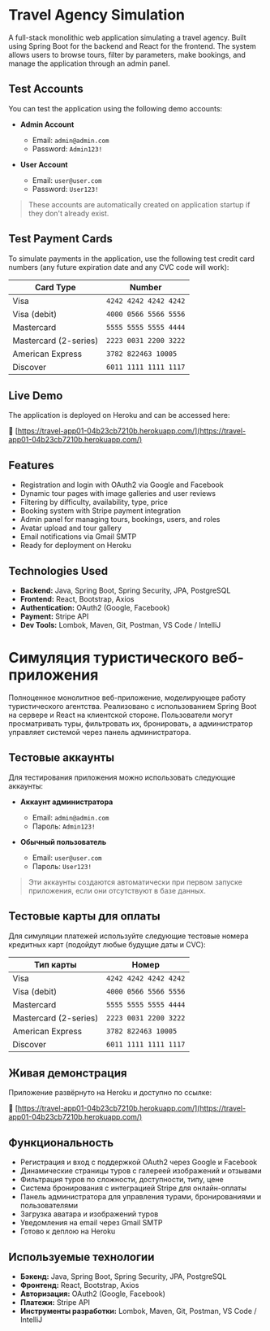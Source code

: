 # Travel Agency Simulation

A full-stack monolithic web application simulating a travel agency. Built using Spring Boot for the backend and React for the frontend. The system allows users to browse tours, filter by parameters, make bookings, and manage the application through an admin panel.



## Test Accounts

You can test the application using the following demo accounts:

- **Admin Account**
    - Email: `admin@admin.com`
    - Password: `Admin123!`

- **User Account**
    - Email: `user@user.com`
    - Password: `User123!`

> These accounts are automatically created on application startup if they don't already exist.


## Test Payment Cards

To simulate payments in the application, use the following test credit card numbers (any future expiration date and any CVC code will work):

| Card Type              | Number               |
|------------------------|----------------------|
| Visa                   | `4242 4242 4242 4242` |
| Visa (debit)           | `4000 0566 5566 5556` |
| Mastercard             | `5555 5555 5555 4444` |
| Mastercard (2-series)  | `2223 0031 2200 3222` |
| American Express       | `3782 822463 10005`   |
| Discover               | `6011 1111 1111 1117` |


## Live Demo

The application is deployed on Heroku and can be accessed here:

🔗 [https://travel-app01-04b23cb7210b.herokuapp.com/](https://travel-app01-04b23cb7210b.herokuapp.com/)



## Features

- Registration and login with OAuth2 via Google and Facebook
- Dynamic tour pages with image galleries and user reviews
- Filtering by difficulty, availability, type, price
- Booking system with Stripe payment integration
- Admin panel for managing tours, bookings, users, and roles
- Avatar upload and tour gallery
- Email notifications via Gmail SMTP
- Ready for deployment on Heroku

## Technologies Used

- **Backend:** Java, Spring Boot, Spring Security, JPA, PostgreSQL
- **Frontend:** React, Bootstrap, Axios
- **Authentication:** OAuth2 (Google, Facebook)
- **Payment:** Stripe API
- **Dev Tools:** Lombok, Maven, Git, Postman, VS Code / IntelliJ

# Симуляция туристического веб-приложения

Полноценное монолитное веб-приложение, моделирующее работу туристического агентства. Реализовано с использованием Spring Boot на сервере и React на клиентской стороне. Пользователи могут просматривать туры, фильтровать их, бронировать, а администратор управляет системой через панель администратора.

## Тестовые аккаунты

Для тестирования приложения можно использовать следующие аккаунты:

- **Аккаунт администратора**
    - Email: `admin@admin.com`
    - Пароль: `Admin123!`

- **Обычный пользователь**
    - Email: `user@user.com`
    - Пароль: `User123!`

> Эти аккаунты создаются автоматически при первом запуске приложения, если они отсутствуют в базе данных.

## Тестовые карты для оплаты

Для симуляции платежей используйте следующие тестовые номера кредитных карт (подойдут любые будущие даты и CVC):

| Тип карты                   | Номер                    |
|-----------------------------|--------------------------|
| Visa                        | `4242 4242 4242 4242`    |
| Visa (debit)                | `4000 0566 5566 5556`    |
| Mastercard                  | `5555 5555 5555 4444`    |
| Mastercard (2-series)       | `2223 0031 2200 3222`    |
| American Express            | `3782 822463 10005`      |
| Discover                    | `6011 1111 1111 1117`    |

## Живая демонстрация

Приложение развёрнуто на Heroku и доступно по ссылке:

🔗 [https://travel-app01-04b23cb7210b.herokuapp.com/](https://travel-app01-04b23cb7210b.herokuapp.com/)

## Функциональность

- Регистрация и вход с поддержкой OAuth2 через Google и Facebook
- Динамические страницы туров с галереей изображений и отзывами
- Фильтрация туров по сложности, доступности, типу, цене
- Система бронирования с интеграцией Stripe для онлайн-оплаты
- Панель администратора для управления турами, бронированиями и пользователями
- Загрузка аватара и изображений туров
- Уведомления на email через Gmail SMTP
- Готово к деплою на Heroku

## Используемые технологии

- **Бэкенд:** Java, Spring Boot, Spring Security, JPA, PostgreSQL
- **Фронтенд:** React, Bootstrap, Axios
- **Авторизация:** OAuth2 (Google, Facebook)
- **Платежи:** Stripe API
- **Инструменты разработки:** Lombok, Maven, Git, Postman, VS Code / IntelliJ
